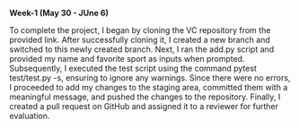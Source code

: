 ****Week-1 (May 30 - JUne 6)****

To complete the project, I began by cloning the VC repository from the provided link. After successfully cloning it, I created a new branch and switched to this newly created branch. Next, I ran the add.py script and provided my name and favorite sport as inputs when prompted. Subsequently, I executed the test script using the command pytest test/test.py -s, ensuring to ignore any warnings. Since there were no errors, I proceeded to add my changes to the staging area, committed them with a meaningful message, and pushed the changes to the repository. Finally, I created a pull request on GitHub and assigned it to a reviewer for further evaluation.


